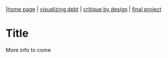 |[home page](https://itsmeriem.github.io/Meriem/) | [visualizing debt](visualizing-debt) | [critique by design](critique-by-design) | [final project](final-project)

# Title
More info to come
